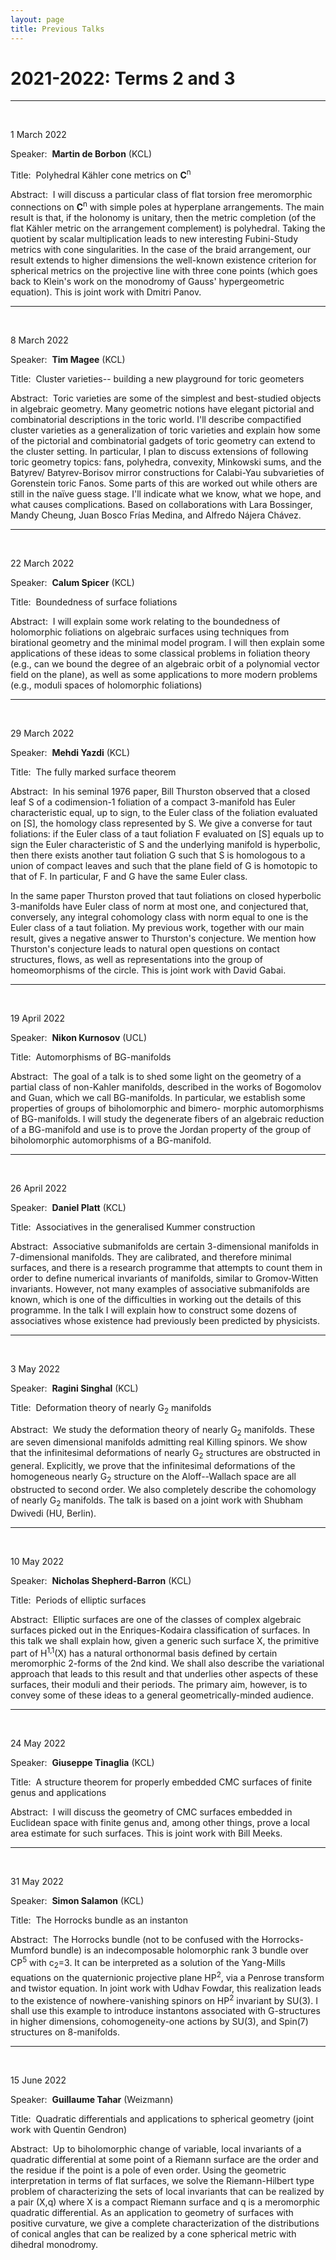 ```yaml
---
layout: page
title: Previous Talks
---
```




# 2021-2022: Terms 2 and 3

----------------------------------------------------------------
<br />

1 March 2022

Speaker:&nbsp; **Martin de Borbon** (KCL)

Title:&nbsp; Polyhedral Kähler cone metrics on **C**<sup>n</sup>

Abstract:&nbsp; I will discuss a particular class of flat torsion free meromorphic connections on **C**<sup>n</sup> with simple poles at hyperplane arrangements. The main result is that, if the holonomy is unitary, then the metric completion (of the flat Kähler metric on the arrangement complement) is polyhedral. Taking the quotient by scalar multiplication leads to new interesting Fubini-Study metrics with cone singularities. In the case of the braid arrangement, our result extends to higher dimensions the well-known existence criterion for spherical metrics on the projective line with three cone points (which goes back to Klein's work on the monodromy of Gauss' hypergeometric equation). This is joint work with Dmitri Panov.

---------------------------------------------------------
<br />

8 March 2022

Speaker:&nbsp; **Tim Magee** (KCL)

Title:&nbsp; Cluster varieties-- building a new playground for toric geometers

Abstract:&nbsp; Toric varieties are some of the simplest and best-studied objects in algebraic geometry.  Many geometric notions have elegant pictorial and combinatorial descriptions in the toric world.  I'll describe compactified cluster varieties as a generalization of toric varieties and explain how some of the pictorial and combinatorial gadgets of toric geometry can extend to the cluster setting.  In particular, I plan to discuss extensions of following toric geometry topics: fans, polyhedra, convexity, Minkowski sums, and the Batyrev/ Batyrev-Borisov mirror constructions for Calabi-Yau subvarieties of Gorenstein toric Fanos.  Some parts of this are worked out while others are still in the naïve guess stage.  I'll indicate what we know, what we hope, and what causes complications.  Based on collaborations with Lara Bossinger, Mandy Cheung, Juan Bosco Frías Medina, and Alfredo Nájera Chávez.

-----------------------------------------------------------
<br />

22 March 2022

Speaker:&nbsp; **Calum Spicer** (KCL)

Title:&nbsp; Boundedness of surface foliations

Abstract:&nbsp; I will explain some work relating to the boundedness of holomorphic foliations on algebraic surfaces using techniques from birational geometry and the minimal model program.  I will then explain some applications of these ideas to some classical problems in foliation theory (e.g., can we bound the degree of an algebraic orbit of a polynomial vector field on the plane), as well as some applications to more modern problems (e.g., moduli spaces of holomorphic foliations)

-----------------------------------------------------------
<br />

29 March 2022

Speaker:&nbsp; **Mehdi Yazdi** (KCL)

Title:&nbsp; The fully marked surface theorem

Abstract:&nbsp; In his seminal 1976 paper, Bill Thurston observed that a closed leaf S of a codimension-1 foliation of a compact 3-manifold has Euler characteristic equal, up to sign, to the Euler class of the foliation evaluated on [S], the homology class represented by S. We give a converse for taut foliations: if the Euler class of a taut foliation F evaluated on [S] equals up to sign the Euler characteristic of S and the underlying manifold is hyperbolic, then there exists another taut foliation G such that S is homologous to a union of compact leaves and such that the plane field of G is homotopic to that of F. In particular, F and G have the same Euler class.

In the same paper Thurston proved that taut foliations on closed hyperbolic 3-manifolds have Euler class of norm at most one, and conjectured that, conversely, any integral cohomology class with norm equal to one is the Euler class of a taut foliation. My previous work, together with our main result, gives a negative answer to Thurston's conjecture. We mention how Thurston's conjecture leads to natural open questions on contact structures, flows, as well as representations into the group of homeomorphisms of the circle.
This is joint work with David Gabai.

-----------------------------------------------------------
<br />

19 April 2022

Speaker:&nbsp; **Nikon Kurnosov** (UCL)

Title:&nbsp; Automorphisms of BG-manifolds

Abstract:&nbsp; The goal of a talk is to shed some light on the geometry of a partial class of non-Kahler manifolds, described in the works of Bogomolov and Guan, which we call BG-manifolds. In particular, we establish some properties of groups of biholomorphic and bimero- morphic automorphisms of BG-manifolds. I will study the degenerate fibers of an algebraic reduction of a BG-manifold and use is to prove the Jordan property of the group of biholomorphic automorphisms of a BG-manifold.

-----------------------------------------------------------
<br />

26 April 2022

Speaker:&nbsp; **Daniel Platt** (KCL)

Title:&nbsp; Associatives in the generalised Kummer construction

Abstract:&nbsp; Associative submanifolds are certain 3-dimensional manifolds in 7-dimensional manifolds. They are calibrated, and therefore minimal surfaces, and there is a research programme that attempts to count them in order to define numerical invariants of manifolds, similar to Gromov-Witten invariants. However, not many examples of associative submanifolds are known, which is one of the difficulties in working out the details of this programme. In the talk I will explain how to construct some dozens of associatives whose existence had previously been predicted by physicists.

-----------------------------------------------------------
<br />

3 May 2022

Speaker:&nbsp; **Ragini Singhal** (KCL)

Title:&nbsp; Deformation theory of nearly G<sub>2</sub>  manifolds

Abstract:&nbsp; We study the deformation theory of nearly G<sub>2</sub>  manifolds. These are seven dimensional manifolds admitting real Killing spinors. We show that the infinitesimal deformations of nearly G<sub>2</sub> structures are obstructed in general. Explicitly, we prove that the infinitesimal deformations of the homogeneous nearly G<sub>2</sub> structure on the Aloff--Wallach space are all obstructed to second order. We also completely describe the cohomology of nearly G<sub>2</sub> manifolds. The talk is based on a joint work with Shubham Dwivedi (HU, Berlin).

-----------------------------------------------------------
<br />

10 May 2022

Speaker:&nbsp; **Nicholas Shepherd-Barron** (KCL)

Title:&nbsp; Periods of elliptic surfaces

Abstract:&nbsp; Elliptic surfaces are one of the classes of complex algebraic surfaces picked out in the Enriques-Kodaira classification of surfaces. In this talk we shall explain how, given a generic such surface X, the primitive part of H<sup>1,1</sup>(X) has a natural orthonormal basis defined by certain meromorphic 2-forms of the 2nd kind. We shall also describe the variational approach that leads to this result and that underlies other aspects of these surfaces, their moduli and their periods. The primary aim, however, is to convey some of these ideas to a general geometrically-minded audience.

-----------------------------------------------------------
<br />

24 May 2022

Speaker:&nbsp; **Giuseppe Tinaglia** (KCL)

Title:&nbsp; A structure theorem for properly embedded CMC surfaces of finite genus and applications

Abstract:&nbsp; I will discuss the geometry of CMC surfaces embedded in Euclidean space with finite genus and, among other things, prove a local area estimate for such surfaces. This is joint work with Bill Meeks.

-----------------------------------------------------------
<br />

31 May 2022

Speaker:&nbsp; **Simon Salamon** (KCL)

Title:&nbsp; The Horrocks bundle as an instanton

Abstract:&nbsp; The Horrocks bundle (not to be confused with the Horrocks-Mumford bundle) is an indecomposable holomorphic rank 3 bundle over CP<sup>5</sup> with c<sub>2</sub>=3. It can be interpreted as a solution of the Yang-Mills equations on the quaternionic projective plane HP<sup>2</sup>, via a Penrose transform and twistor equation. In joint work with Udhav Fowdar, this realization leads to the existence of nowhere-vanishing spinors on HP<sup>2</sup> invariant by SU(3). I shall use this example to introduce instantons associated with G-structures in higher dimensions, cohomogeneity-one actions by SU(3), and Spin(7) structures on 8-manifolds.

-----------------------------------------------------------
<br />

15 June 2022

Speaker:&nbsp; **Guillaume Tahar** (Weizmann)

Title:&nbsp; Quadratic differentials and applications to spherical geometry (joint work with Quentin Gendron)

Abstract:&nbsp; Up to biholomorphic change of variable, local invariants of a quadratic differential at some point of a Riemann surface are the order and the residue if the point is a pole of even order. Using the geometric interpretation in terms of flat surfaces, we solve the Riemann-Hilbert type problem of characterizing the sets of local invariants that can be realized by a pair (X,q) where X is a compact Riemann surface and q is a meromorphic quadratic differential.
As an application to geometry of surfaces with positive curvature, we give a complete characterization of the distributions of conical angles that can be realized by a cone spherical metric with dihedral monodromy.
